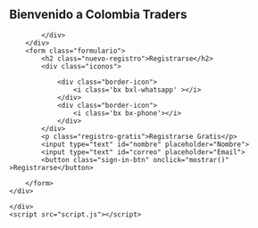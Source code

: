 <!DOCTYPE html>
<html lang="en">

<head>
    <meta charset="UTF-8">
    <meta http-equiv="X-UA-Compatible" content="IE=edge">
    <meta name="viewport" content="width=device-width, initial-scale=1.0">
    <link rel="stylesheet" href="style.css">
    <link rel="preconnect" href="https://fonts.googleapis.com">
    <link rel="preconnect" href="https://fonts.gstatic.com" crossorigin>
    <link href="https://fonts.googleapis.com/css2?family=Roboto:wght@400;700&display=swap" rel="stylesheet">
    <link href='https://unpkg.com/boxicons@2.1.1/css/boxicons.min.css' rel='stylesheet'>
    <title>Colombia Traders</title>
</head>

<body>
    <div class="container-form sign-up">
        <div class="welcome-back">
            <div class="message">
                <h2>Bienvenido a Colombia Traders</h2>
                
            </div>
        </div>
        <form class="formulario">
            <h2 class="nuevo-registro">Registrarse</h2>
            <div class="iconos">
                
                <div class="border-icon">
                    <i class='bx bxl-whatsapp' ></i>
                </div>
                <div class="border-icon">
                    <i class='bx bx-phone'></i>
                </div>
            </div>
            <p class="registro-gratis">Registrarse Gratis</p>
            <input type="text" id="nombre" placeholder="Nombre">
            <input type="text" id="correo" placeholder="Email">
            <button class="sign-in-btn" onclick="mostrar()" >Registrarse</button>
            
        </form>
    </div>
    
    </div>
    <script src="script.js"></script>
    
</body>

</html>
